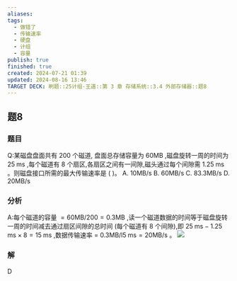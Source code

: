 ```yaml
---
aliases: 
tags:
  - 做错了
  - 传输速率
  - 硬盘
  - 计组
  - 容量
publish: true
finished: true
created: 2024-07-21 01:39
updated: 2024-08-16 13:46
TARGET DECK: 刷题::25计组-王道::第 3 章 存储系统::3.4 外部存储器::题8
---
```


## 题8
### 题目
Q:某磁盘盘面共有 200 个磁道, 盘面总存储容量为 ${60}\mathrm{{MB}}$ ,磁盘旋转一周的时间为 ${25}\mathrm{\;{ms}}$ ,每个磁道有 8 个扇区,各扇区之间有一间隙,磁头通过每个间隙需 ${1.25}\mathrm{\;{ms}}$ 。则磁盘接口所需的最大传输速率是 ( )。
A. ${10}\mathrm{{MB}}/\mathrm{s}$ B. ${60}\mathrm{{MB}}/\mathrm{s}$ C. ${83.3}\mathrm{{MB}}/\mathrm{s}$ D. ${20}\mathrm{{MB}}/\mathrm{s}$
### 分析
A:每个磁道的容量 $= {60}\mathrm{{MB}}/{200} = {0.3}\mathrm{{MB}}$ ,读一个磁道数据的时间等于磁盘旋转一周的时间减去通过扇区间隙的总时间 (每个磁道有 8 个间隙),即 ${25}\mathrm{\;{ms}} - {1.25}\mathrm{\;{ms}} \times  8 = {15}\mathrm{\;{ms}}$ ,数据传输速率 $=$ ${0.3}\mathrm{{MB}}/\mathrm{l}5\mathrm{\;{ms}} = {20}\mathrm{{MB}}/\mathrm{s}$ 。
![](https://img.hwenyi.live/202408031655961.webp)
### 解
D
<!--ID: 1722760750756-->
